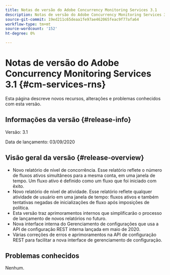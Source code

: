 ```yaml
---
title: Notas de versão do Adobe Concurrency Monitoring Services 3.1
description: Notas de versão do Adobe Concurrency Monitoring Services 3.1
source-git-commit: 19ed211c65deaa1fe97ae462065feac9f77afa64
workflow-type: tm+mt
source-wordcount: '152'
ht-degree: 0%

---
```



# Notas de versão do Adobe Concurrency Monitoring Services 3.1 {#cm-services-rns}

Esta página descreve novos recursos, alterações e problemas conhecidos com esta versão.

## Informações da versão {#release-info}

Versão: 3.1

Data de lançamento: 03/09/2020

## Visão geral da versão {#release-overview}

* Novo relatório de nível de concorrência. Esse relatório reflete o número de fluxos ativos simultâneos para a mesma conta, em uma janela de tempo. Um fluxo ativo é definido como um fluxo que foi iniciado com êxito.
* Novo relatório de nível de atividade. Esse relatório reflete qualquer atividade de usuário em uma janela de tempo: fluxos ativos e também tentativas negadas de inicializações de fluxo após imposições de política.
* Esta versão traz aprimoramentos internos que simplificarão o processo de lançamento de novos relatórios no futuro.
* Nova interface interna do Gerenciamento de configurações que usa a API de configuração REST interna lançada em maio de 2020.
* Várias correções de erros e aprimoramentos na API de configuração REST para facilitar a nova interface de gerenciamento de configuração.

## Problemas conhecidos

Nenhum.
